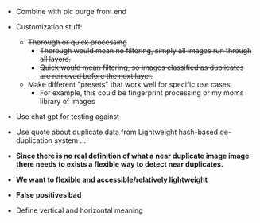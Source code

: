 - Combine with pic purge front end
- Customization stuff:
	- ~~Thorough or quick processing~~
		- ~~Thorough would mean no filtering, simply all images run through all layers.~~
		- ~~Quick would mean filtering, so images classified as duplicates are removed before the next layer.~~
	- Make different "presets" that work well for specific use cases
		- For example, this could be fingerprint processing or my moms library of images
- ~~Use chat gpt for testing against~~
- Use quote about duplicate data from Lightweight hash-based de-duplication system ...


- **Since there is no real definition of what a near duplicate image image there needs to exists a flexible way to detect near duplicates.**
- **We want to flexible and accessible/relatively lightweight**
- **False positives bad**

- Define vertical and horizontal meaning